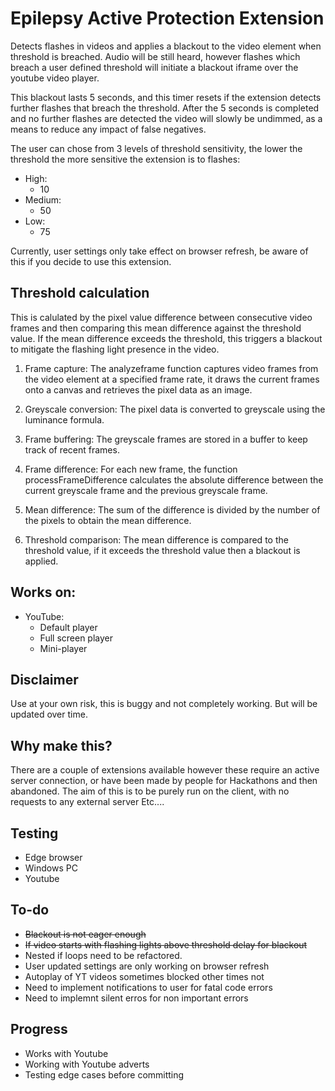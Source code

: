 # Epilepsy Active Protection Extension
Detects flashes in videos and applies a blackout to the video element when threshold is breached. Audio will be still heard, however flashes which breach a user defined threshold will initiate a blackout iframe over the youtube video player.

This blackout lasts 5 seconds, and this timer resets if the extension detects further flashes that breach the threshold. After the 5 seconds is completed and no further flashes are detected the video will slowly be undimmed, as a means to reduce any impact of false negatives. 

The user can chose from 3 levels of threshold sensitivity, the lower the threshold the more sensitive the extension is to flashes:

- High:
   - 10 
- Medium:
   - 50
- Low:
   - 75
 
Currently, user settings only take effect on browser refresh, be aware of this if you decide to use this extension.
  
## Threshold calculation
This is calulated by the pixel value difference between consecutive video frames and then comparing this mean difference against the threshold value. If the mean difference exceeds the threshold, this triggers a blackout to mitigate the flashing light presence in the video.

1. Frame capture:
      The analyzeframe function captures video frames from the video element at a specified frame rate, it draws the current frames onto a canvas and retrieves the pixel data as an image.

2. Greyscale conversion:
        The pixel data is converted to greyscale using the luminance formula.

3. Frame buffering:
         The greyscale frames are stored in a buffer to keep track of recent frames.

4. Frame difference:
         For each new frame, the function processFrameDifference calculates the absolute difference between the current greyscale frame and the previous greyscale frame.

5. Mean difference:
         The sum of the difference is divided by the number of the pixels to obtain the mean difference.

6. Threshold comparison:
         The mean difference is compared to the threshold value, if it exceeds the threshold value then a blackout is applied.
   
      
## Works on:
- YouTube:
   - Default player
   - Full screen player
   - Mini-player

## Disclaimer
Use at your own risk, this is buggy and not completely working. But will be updated over time.

## Why make this?
There are a couple of extensions available however these require an active server connection, or have been made by people for Hackathons and then abandoned. The aim of this is to be purely run on the client, with no requests to any external server Etc....

## Testing 
- Edge browser
- Windows PC
- Youtube


## To-do 
- ~~Blackout is not eager enough~~
- ~~If video starts with flashing lights above threshold delay for blackout~~
- Nested if loops need to be refactored.
- User updated settings are only working on browser refresh
- Autoplay of YT videos sometimes blocked other times not
- Need to implement notifications to user for fatal code errors
- Need to implemnt silent erros for non important errors


## Progress
- Works with Youtube
- Working with Youtube adverts 
- Testing edge cases before committing

